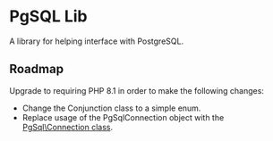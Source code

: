 PgSQL Lib
==========

A library for helping interface with PostgreSQL.


## Roadmap
Upgrade to requiring PHP 8.1 in order to make the following changes:

* Change the Conjunction class to a simple enum.
* Replace usage of the PgSqlConnection object with the [PgSql\Connection class](https://www.php.net/manual/en/class.pgsql-connection.php).